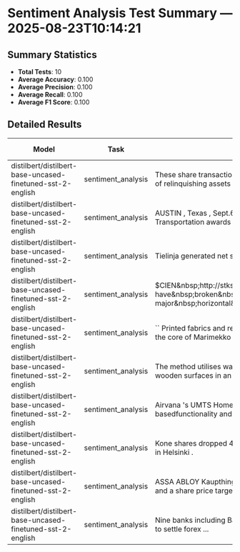 # Sentiment Analysis Test Summary — 2025-08-23T10:14:21
## Summary Statistics
- **Total Tests**: 10
- **Average Accuracy**: 0.100
- **Average Precision**: 0.100
- **Average Recall**: 0.100
- **Average F1 Score**: 0.100

## Detailed Results
| Model | Task | Input | Expected | Output | Accuracy | Precision | Recall | F1 Score |
|---|---|---|---|---|---|---|---|---|
| distilbert/distilbert-base-uncased-finetuned-sst-2-english | sentiment_analysis | These&nbsp;share&nbsp;transactions&nbsp;are&nbsp;part​of&nbsp;the&nbsp;company&nbsp;'s&nbsp;strategy​of&nbsp;relinquishing&nbsp;assets&nbsp;that&nbsp;are​not&nbsp;pa… | neutral | negative | 0.000 | 0.000 | 0.000 | 0.000 |
| distilbert/distilbert-base-uncased-finetuned-sst-2-english | sentiment_analysis | AUSTIN&nbsp;,&nbsp;Texas&nbsp;,&nbsp;Sept.​6&nbsp;--&nbsp;Texas&nbsp;Department&nbsp;Of​Transportation&nbsp;awards&nbsp;contract&nbsp;for&nbsp;Teleste​Video&nbsp;Com… | positive | negative | 0.000 | 0.000 | 0.000 | 0.000 |
| distilbert/distilbert-base-uncased-finetuned-sst-2-english | sentiment_analysis | Tielinja&nbsp;generated&nbsp;net&nbsp;sales&nbsp;of​7.5&nbsp;mln&nbsp;euro&nbsp;$&nbsp;9.6​mln&nbsp;in&nbsp;2005&nbsp;. | neutral | negative | 0.000 | 0.000 | 0.000 | 0.000 |
| distilbert/distilbert-base-uncased-finetuned-sst-2-english | sentiment_analysis | $CIEN&nbsp;http://stks.co/dZU&nbsp;CIEN&nbsp;seems&nbsp;to​have&nbsp;broken&nbsp;out&nbsp;of&nbsp;a​major&nbsp;horizontal&nbsp;resistance.&nbsp;Targets&nbsp;$14… | positive | negative | 0.000 | 0.000 | 0.000 | 0.000 |
| distilbert/distilbert-base-uncased-finetuned-sst-2-english | sentiment_analysis | ``&nbsp;Printed&nbsp;fabrics&nbsp;and&nbsp;related​design&nbsp;expertise&nbsp;have&nbsp;always&nbsp;been​the&nbsp;core&nbsp;of&nbsp;Marimekko&nbsp;'s​business&nbsp;a… | neutral | positive | 0.000 | 0.000 | 0.000 | 0.000 |
| distilbert/distilbert-base-uncased-finetuned-sst-2-english | sentiment_analysis | The&nbsp;method&nbsp;utilises&nbsp;waterborne&nbsp;Ultra​products&nbsp;,&nbsp;giving&nbsp;protection&nbsp;to​wooden&nbsp;surfaces&nbsp;in&nbsp;an&nbsp;industria… | neutral | negative | 0.000 | 0.000 | 0.000 | 0.000 |
| distilbert/distilbert-base-uncased-finetuned-sst-2-english | sentiment_analysis | Airvana&nbsp;'s&nbsp;UMTS&nbsp;Home&nbsp;Base​Station&nbsp;femto&nbsp;cell&nbsp;uses&nbsp;software-based​functionality&nbsp;and&nbsp;off-the-shelf&nbsp;sil… | positive | negative | 0.000 | 0.000 | 0.000 | 0.000 |
| distilbert/distilbert-base-uncased-finetuned-sst-2-english | sentiment_analysis | Kone&nbsp;shares&nbsp;dropped&nbsp;4.1&nbsp;percent​to&nbsp;x20ac&nbsp;43&nbsp;US$&nbsp;55.77​in&nbsp;Helsinki&nbsp;. | neutral | negative | 0.000 | 0.000 | 0.000 | 0.000 |
| distilbert/distilbert-base-uncased-finetuned-sst-2-english | sentiment_analysis | ASSA&nbsp;ABLOY&nbsp;Kaupthing&nbsp;Bank&nbsp;gave​a&nbsp;`&nbsp;neutral&nbsp;'&nbsp;recommendation​and&nbsp;a&nbsp;share&nbsp;price&nbsp;target​of&nbsp;174&nbsp;crowns&nbsp;$… | neutral | negative | 0.000 | 0.000 | 0.000 | 0.000 |
| distilbert/distilbert-base-uncased-finetuned-sst-2-english | sentiment_analysis | Nine&nbsp;banks&nbsp;including&nbsp;Barclays,&nbsp;Citi,​agree&nbsp;to&nbsp;pay&nbsp;$2&nbsp;billion​to&nbsp;settle&nbsp;forex&nbsp;... | negative | negative | 1.000 | 1.000 | 1.000 | 1.000 |
